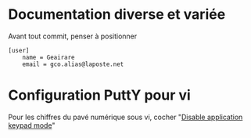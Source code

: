 # Documentation diverse et variée

Avant tout commit, penser à positionner
```
[user]
	name = Geairare
	email = gco.alias@laposte.net
```

# Configuration PuttY pour vi

Pour les chiffres du pavé numérique sous vi, cocher "[Disable application keypad mode](CopiesEcrans/PuTTYTerminalFeatures.jpg)"


